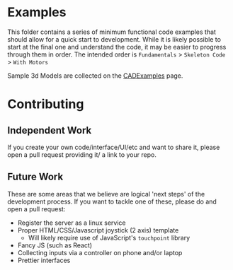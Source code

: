 # Examples

This folder contains a series of minimum functional code examples that should allow for a quick start to development. While it is likely possible to start at the final one and understand the code, it may be easier to progress through them in order. The intended order is `Fundamentals` > `Skeleton Code` > `With Motors`

Sample 3d Models are collected on the [CADExamples](CADExamples.md) page.

# Contributing

## Independent Work

If you create your own code/interface/UI/etc and want to share it, please open a pull request providing it/ a link to your repo.

## Future Work

These are some areas that we believe are logical 'next steps' of the development process. If you want to tackle one of these, please do and open a pull request:

* Register the server as a linux service
* Proper HTML/CSS/Javascript joystick (2 axis) template
    * Will likely require use of JavaScript's `touchpoint` library
* Fancy JS (such as React)
* Collecting inputs via a controller on phone and/or laptop
* Prettier interfaces
